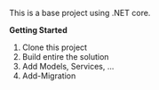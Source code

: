 This is a base project using .NET core.

**Getting Started**
1. Clone this project
2. Build entire the solution
3. Add Models, Services, ...
4. Add-Migration
